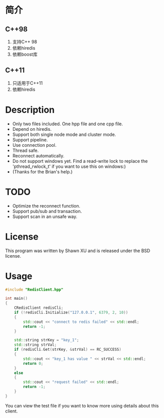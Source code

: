 # 简介

## C++98
1. 支持C++ 98
2. 依赖hiredis
3. 依赖boost库

## C++11
1. 只适用于C++11
2. 依赖hiredis

# Description

- Only two files included. One hpp file and one cpp file.
- Depend on hiredis.
- Support both single node mode and cluster mode.
- Support pipeline.
- Use connection pool.
- Thread safe.
- Reconnect automatically.
- Do not support windows yet. Find a read-write lock to replace the 'pthread_rwlock_t' if you want to use this on windows:)
- (Thanks for the Brian's help.)

# TODO

- Optimize the reconnect function.
- Support pub/sub and transaction.
- Support scan in an unsafe way.

# License

This program was written by Shawn XU and is released under the BSD license.

# Usage

```c++
#include "RedisClient.hpp"

int main()
{
    CRedisClient redisCli;
    if (!redisCli.Initialize("127.0.0.1", 6379, 2, 10))
    {
        std::cout << "connect to redis failed" << std::endl;
        return -1;
    }

    std::string strKey = "key_1";
    std::string strVal;
    if (redisCli.Get(strKey, &strVal) == RC_SUCCESS)
    {
        std::cout << "key_1 has value " << strVal << std::endl;
        return 0;
    }
    else
    {
        std::cout << "request failed" << std::endl;
        return -1;
    }
}
```

You can view the test file if you want to know more using details about this client.
